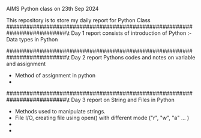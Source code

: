 AIMS Python class on 23th Sep 2024 

This repository is to store my daily report for Python Class 
##########################################################################\t
Day 1 report consists of introduction of Python :- Data types in Python

##########################################################################\t
Day 2 report Pythons codes and notes on variable and assignment 
- Method of assignment in python
- 
##########################################################################\t
Day 3 report on String and Files in Python 
- Methods used to manipulate strings.
- File I/O, creating file using open() with different mode ("r", "w", "a" ... )
- 
- 
